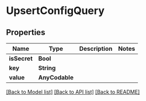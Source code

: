 # UpsertConfigQuery

## Properties
Name | Type | Description | Notes
------------ | ------------- | ------------- | -------------
**isSecret** | **Bool** |  | 
**key** | **String** |  | 
**value** | **AnyCodable** |  | 

[[Back to Model list]](../README.md#documentation-for-models) [[Back to API list]](../README.md#documentation-for-api-endpoints) [[Back to README]](../README.md)



